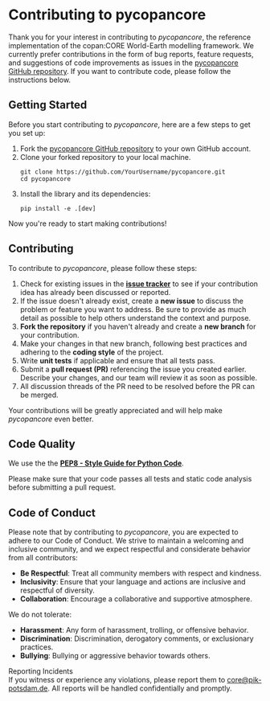 # Contributing to pycopancore

Thank you for your interest in contributing to *pycopancore*, the reference implementation of the copan:CORE World-Earth modelling framework.
We currently prefer contributions in the form of bug reports, feature requests,
and suggestions of code improvements as issues in the
[pycopancore GitHub repository](https://github.com/pik-copan/pycopancore/issues).
If you want to contribute code, please follow the instructions below.


## Getting Started

Before you start contributing to *pycopancore*, here are a few steps to get you
set up:

1. Fork the [pycopancore GitHub repository](https://github.com/pik-copan/pycopancore)
to your own GitHub account.
2. Clone your forked repository to your local machine.
   ```shell
   git clone https://github.com/YourUsername/pycopancore.git
   cd pycopancore
   ```
3. Install the library and its dependencies:
   ```shell
   pip install -e .[dev]
   ```

Now you're ready to start making contributions!

## Contributing

To contribute to *pycopancore*, please follow these steps:

1. Check for existing issues in the
[**issue tracker**](https://github.com/pik-copan/pycopancore/issues) to see if
your contribution idea has already been discussed or reported.
2. If the issue doesn't already exist, create a **new issue** to discuss the
problem or feature you want to address. Be sure to provide as much detail as
possible to help others understand the context and purpose.
3. **Fork the repository** if you haven't already and create a **new branch**
for your contribution.
4. Make your changes in that new branch, following best practices and
adhering to the **coding style** of the project.
5. Write **unit tests** if applicable and ensure that all tests pass.
6. Submit a **pull request (PR)** referencing the issue you created earlier.
Describe your changes, and our team will review it as soon as possible.
7. All discussion threads of the PR need to be resolved before the PR can be merged.

Your contributions will be greatly appreciated and will help make *pycopancore*
even better.

## Code Quality
We use the the
[**PEP8 - Style Guide for Python Code**](https://peps.python.org/pep-0008/).

Please make sure that your code passes all tests and static code analysis before
submitting a pull request.

## Code of Conduct

Please note that by contributing to *pycopancore*, you are expected to adhere to
our Code of Conduct. We strive to maintain a welcoming and inclusive community,
and we expect respectful and considerate behavior from all contributors:
* **Be Respectful**: Treat all community members with respect and kindness.
* **Inclusivity**: Ensure that your language and actions are inclusive and
respectful of diversity.
* **Collaboration**: Encourage a collaborative and supportive atmosphere.

We do not tolerate:
* **Harassment**: Any form of harassment, trolling, or offensive behavior.
* **Discrimination**: Discrimination, derogatory comments, or exclusionary
practices.
* **Bullying**: Bullying or aggressive behavior towards others.

Reporting Incidents  
If you witness or experience any violations, please report them to
[core@pik-potsdam.de](mailto:core@pik-potsdam.de).
All reports will be handled confidentially and promptly.
